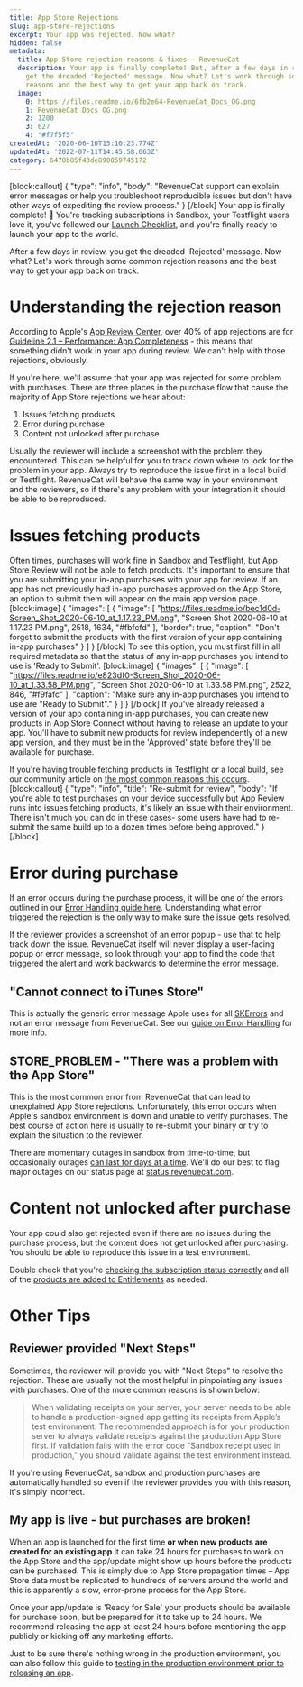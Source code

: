 ```yaml
---
title: App Store Rejections
slug: app-store-rejections
excerpt: Your app was rejected. Now what?
hidden: false
metadata:
  title: App Store rejection reasons & fixes – RevenueCat
  description: Your app is finally complete! But, after a few days in review, you
    get the dreaded 'Rejected' message. Now what? Let's work through some common rejection
    reasons and the best way to get your app back on track.
  image:
    0: https://files.readme.io/6fb2e64-RevenueCat_Docs_OG.png
    1: RevenueCat Docs OG.png
    2: 1200
    3: 627
    4: "#f7f5f5"
createdAt: '2020-06-10T15:10:23.774Z'
updatedAt: '2022-07-11T14:45:58.663Z'
category: 6478b85f43de890059745172
---
```

[block:callout]
{
  "type": "info",
  "body": "RevenueCat support can explain error messages or help you troubleshoot reproducible issues but don't have other ways of expediting the review process."
}
[/block]
Your app is finally complete! 🎉 You're tracking subscriptions in Sandbox, your Testflight users love it, you've followed our [Launch Checklist](https://docs.revenuecat.com/docs/launch-checklist), and you're finally ready to launch your app to the world.

After a few days in review, you get the dreaded 'Rejected' message. Now what? Let's work through some common rejection reasons and the best way to get your app back on track.

# Understanding the rejection reason

According to Apple's [App Review Center](https://developer.apple.com/app-store/review/), over 40% of app rejections are for [Guideline 2.1 – Performance: App Completeness](https://developer.apple.com/app-store/review/guidelines/#app-completeness) - this means that something didn't work in your app during review. We can't help with those rejections, obviously.

If you're here, we'll assume that your app was rejected for some problem with purchases. There are three places in the purchase flow that cause the majority of App Store rejections we hear about:

1. Issues fetching products
2. Error during purchase
3. Content not unlocked after purchase

Usually the reviewer will include a screenshot with the problem they encountered. This can be helpful for you to track down where to look for the problem in your app. Always try to reproduce the issue first in a local build or Testflight. RevenueCat will behave the same way in your environment and the reviewers, so if there's any problem with your integration it should be able to be reproduced.

# Issues fetching products

Often times, purchases will work fine in Sandbox and Testflight, but App Store Review will not be able to fetch products. It's important to ensure that you are submitting your in-app purchases with your app for review. If an app has not previously had in-app purchases approved on the App Store, an option to submit them will appear on the main app version page.
[block:image]
{
  "images": [
    {
      "image": [
        "https://files.readme.io/bec1d0d-Screen_Shot_2020-06-10_at_1.17.23_PM.png",
        "Screen Shot 2020-06-10 at 1.17.23 PM.png",
        2518,
        1634,
        "#fbfcfd"
      ],
      "border": true,
      "caption": "Don't forget to submit the products with the first version of your app containing in-app purchases"
    }
  ]
}
[/block]
To see this option, you must first fill in all required metadata so that the status of any in-app purchases you intend to use is 'Ready to Submit'.
[block:image]
{
  "images": [
    {
      "image": [
        "https://files.readme.io/e823df0-Screen_Shot_2020-06-10_at_1.33.58_PM.png",
        "Screen Shot 2020-06-10 at 1.33.58 PM.png",
        2522,
        846,
        "#f9fafc"
      ],
      "caption": "Make sure any in-app purchases you intend to use are \"Ready to Submit\"."
    }
  ]
}
[/block]
If you've already released a version of your app containing in-app purchases, you can create new products in App Store Connect without having to release an update to your app. You'll have to submit new products for review independently of a new app version, and they must be in the 'Approved' state before they'll be available for purchase.

If you're having trouble fetching products in Testflight or a local build, see our community article on [the most common reasons this occurs](https://community.revenuecat.com/featured-articles-55/app-rejections-86). 
[block:callout]
{
  "type": "info",
  "title": "Re-submit for review",
  "body": "If you're able to test purchases on your device successfully but App Review runs into issues fetching products, it's likely an issue with their environment. There isn't much you can do in these cases- some users have had to re-submit the same build up to a dozen times before being approved."
}
[/block]
# Error during purchase

If an error occurs during the purchase process, it will be one of the errors outlined in our [Error Handling guide here](https://docs.revenuecat.com/docs/errors). Understanding what error triggered the rejection is the only way to make sure the issue gets resolved. 

If the reviewer provides a screenshot of an error popup - use that to help track down the issue. RevenueCat itself will never display a user-facing popup or error message, so look through your app to find the code that triggered the alert and work backwards to determine the error message.

## "Cannot connect to iTunes Store"

This is actually the generic error message Apple uses for all [SKErrors](https://developer.apple.com/documentation/storekit/skerror) and not an error message from RevenueCat. See our [guide on Error Handling](https://docs.revenuecat.com/docs/errors) for more info.

## STORE_PROBLEM - "There was a problem with the App Store"

This is the most common error from RevenueCat that can lead to unexplained App Store rejections. Unfortunately, this error occurs when Apple's sandbox environment is down and unable to verify purchases. The best course of action here is usually to re-submit your binary or try to explain the situation to the reviewer.

There are momentary outages in sandbox from time-to-time, but occasionally outages [can last for days at a time](https://status.revenuecat.com/incidents/6y3tfs3fyxb7). We'll do our best to flag major outages on our status page at [status.revenuecat.com](https://status.revenuecat.com).

# Content not unlocked after purchase

Your app could also get rejected even if there are no issues during the purchase process, but the content does not get unlocked after purchasing. You should be able to reproduce this issue in a test environment.

Double check that you're [checking the subscription status correctly](https://docs.revenuecat.com/docs/purchaserinfo) and all of the [products are added to Entitlements](https://docs.revenuecat.com/docs/entitlements) as needed.

# Other Tips

## Reviewer provided "Next Steps"

Sometimes, the reviewer will provide you with "Next Steps" to resolve the rejection. These are usually not the most helpful in pinpointing any issues with purchases. One of the more common reasons is shown below:

> When validating receipts on your server, your server needs to be able to handle a production-signed app getting its receipts from Apple’s test environment. The recommended approach is for your production server to always validate receipts against the production App Store first. If validation fails with the error code "Sandbox receipt used in production," you should validate against the test environment instead.

If you're using RevenueCat, sandbox and production purchases are automatically handled so even if the reviewer provides you with this reason, it's simply incorrect.

## My app is live - but purchases are broken!

When an app is launched for the first time **or when new products are created for an existing app** it can take 24 hours for purchases to work on the App Store and the app/update might show up hours before the products can be purchased. This is simply due to App Store propagation times – App Store data must be replicated to hundreds of servers around the world and this is apparently a slow, error-prone process for the App Store.

Once your app/update is 'Ready for Sale' your products should be available for purchase soon, but be prepared for it to take up to 24 hours. We recommend releasing the app at least 24 hours before mentioning the app publicly or kicking off any marketing efforts.

Just to be sure there's nothing wrong in the production environment, you can also follow this guide to [testing in the production environment prior to releasing an app](https://www.revenuecat.com/blog/the-ultimate-guide-to-subscription-testing-on-ios#production).